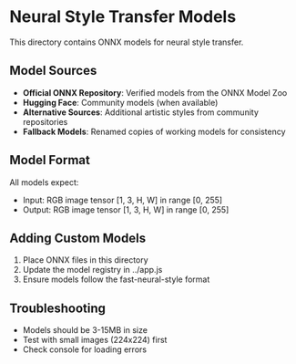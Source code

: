 # Neural Style Transfer Models

This directory contains ONNX models for neural style transfer.

## Model Sources
- **Official ONNX Repository**: Verified models from the ONNX Model Zoo
- **Hugging Face**: Community models (when available)  
- **Alternative Sources**: Additional artistic styles from community repositories
- **Fallback Models**: Renamed copies of working models for consistency

## Model Format
All models expect:
- Input: RGB image tensor [1, 3, H, W] in range [0, 255]
- Output: RGB image tensor [1, 3, H, W] in range [0, 255]

## Adding Custom Models
1. Place ONNX files in this directory
2. Update the model registry in ../app.js
3. Ensure models follow the fast-neural-style format

## Troubleshooting
- Models should be 3-15MB in size
- Test with small images (224x224) first
- Check console for loading errors

